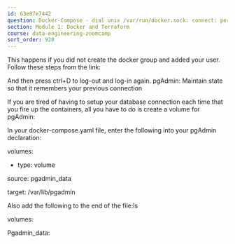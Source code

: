 ```yaml
---
id: 63e87e7442
question: Docker-Compose - dial unix /var/run/docker.sock: connect: permission denied
section: Module 1: Docker and Terraform
course: data-engineering-zoomcamp
sort_order: 920
---
```


This happens if you did not create the docker group and added your user. Follow these steps from the link:

And then press ctrl+D to log-out and log-in again. pgAdmin: Maintain state so that it remembers your previous connection

If you are tired of having to setup your database connection each time that you fire up the containers, all you have to do is create a volume for pgAdmin:

In your docker-compose.yaml file, enter the following into your pgAdmin declaration:

volumes:

- type: volume

source: pgadmin_data

target: /var/lib/pgadmin

Also add the following to the end of the file:ls

volumes:

Pgadmin_data:

